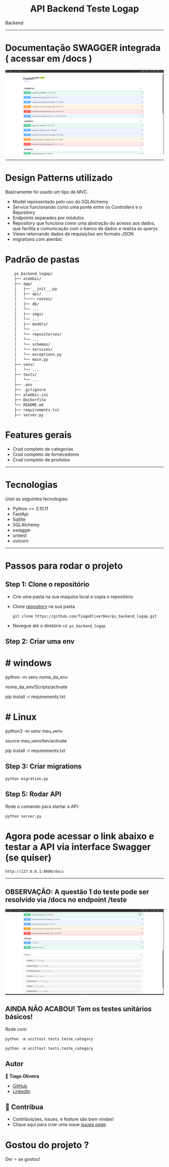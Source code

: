 <h1 align="center">API Backend Teste Logap</h1>

Backend 

<hr/>

# Documentação SWAGGER integrada ( acessar em /docs )

![background](https://github.com/TiagoOliverDev/ps_backend_logap/blob/main/app/imgs/docApi.png)

<hr/>

# Design Patterns utilizado

Basicamente foi usado um tipo de MVC.

- Model representado pelo uso do SQLAlchemy
- Service funcionando como uma ponte entre os Controllers e o Repository
- Endpoints separados por módulos
- Repository que funciona como uma abstração do acesso aos dados, que facilita a comunicação com o banco de dados e realiza as querys
- Views retornando dados de requisições em formato JSON
- migrations com alembic


# Padrão de pastas

```
    ps_backend_logap/
    ├── alembic/
    ├── app/
    │   ├── __init__.py
    │   ├── api/
    │   └──── routes/
    │   ├── db/
    │   └── ...
    │   ├── imgs/
    │   └── ...
    │   ├── models/
    │   └── ...
    │   └── repositories/
    │   └── ...
    │   └── schemas/
    │   └── services/
    │   └── exceptions.py
    │   └── main.py
    ├── venv/
    │   └── ...
    ├── tests/
    │   └── ...
    ├── .env
    ├── .gitignore
    ├── alembic.ini
    ├── Dockerfile
    └── README.md
    ├── requirements.txt
    ├── server.py
 ```

# Features gerais


- Crud completo de categorias
- Crud completo de fornecedores
- Crud completo de produtos


<hr/>

# Tecnologias

Usei as seguintes tecnologias:

- Python >= 3.10.11
- FastApi
- Sqllite 
- SQLAlchemy
- swagger
- unitest
- uvicorn

<hr/>

# Passos para rodar o projeto

## Step 1: Clone o repositório

- Crie uma pasta na sua maquína local e copia o repositório

- Clone [repository](https://github.com/TiagoOliverDev/ps_backend_logap.git) na sua pasta

  ```
  git clone https://github.com/TiagoOliverDev/ps_backend_logap.git
  ```

- Navegue até o diretório `cd ps_backend_logap`

## Step 2: Criar uma env

# # windows

 python -m venv nome_da_env

 nome_da_env/Scripts/activate

 pip install -r requirements.txt


# # Linux

 python3 -m venv meu_venv

 source meu_venv/bin/activate

 pip install -r requirements.txt


## Step 3: Criar migrations 

  ```
  python migration.py
  ```


## Step 5: Rodar API

  Rode o comando para startar a API:

  ```
  python server.py
  ```

# Agora pode acessar o link abaixo e testar a API via interface Swagger (se quiser)

  ```
  http://127.0.0.1:8080/docs
  ```

<hr/>


## OBSERVAÇÃO: A questão 1 do teste pode ser resolvido via /docs no endpoint /teste

![background](https://github.com/TiagoOliverDev/ps_backend_logap/blob/main/app/imgs/image.png)


## AINDA NÃO ACABOU! Tem os testes unitários básicos!


  Rode com:

  ```
  python -m unittest tests.teste_category

  ```

  ```
  python -m unittest tests.teste_category

  ```

## Autor

:man: **Tiago Oliveira**

- [GitHub](https://github.com/TiagoOliverDev/)
- [LinkedIn](https://www.linkedin.com/in/tiago-oliveira-49a2a6205/)

## 🤝 Contribua
- Contribuições, issues, e feature são bem vindas!
- Clique aqui para criar uma issue [issues page](https://github.com/TiagoOliverDev/ps_backend_logap/issues).

# Gostou do projeto ?
Der ⭐ se gostou!
